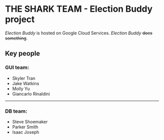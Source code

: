 # THE SHARK TEAM - Election Buddy project
*Election Buddy* is hosted on Google Cloud Services. *Election Buddy* ~~does something~~.

## Key people

### GUI team:
- Skyler Tran
- Jake Watkins
- Molly Yu
- Giancarlo Rinaldini

---

### DB team:
- Steve Shoemaker
- Parker Smith
- Isaac Joseph
